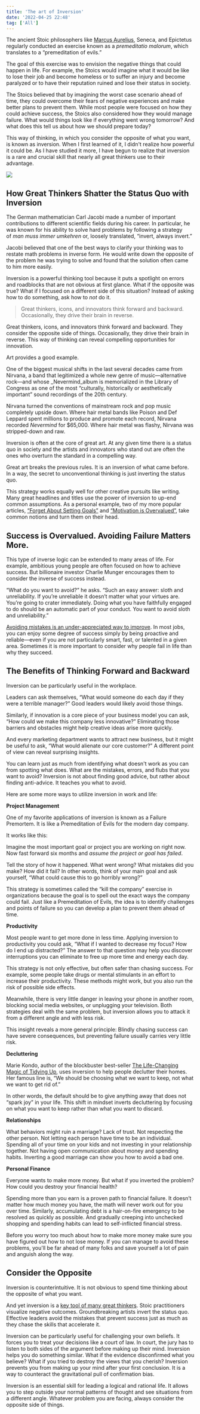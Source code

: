 ```yaml
---
title: 'The art of Inversion'
date: '2022-04-25 22:48'
tag: ['All']
---
```


The ancient Stoic philosophers like [Marcus Aurelius](https://jamesclear.com/marcus-aurelius), Seneca, and Epictetus regularly conducted an exercise known as a _premeditatio malorum_, which translates to a “premeditation of evils.”[](https://jamesclear.com/inversion#)

The goal of this exercise was to envision the negative things that could happen in life. For example, the Stoics would imagine what it would be like to lose their job and become homeless or to suffer an injury and become paralyzed or to have their reputation ruined and lose their status in society.

The Stoics believed that by imagining the worst case scenario ahead of time, they could overcome their fears of negative experiences and make better plans to prevent them. While most people were focused on how they could achieve success, the Stoics also considered how they would manage failure. What would things look like if everything went wrong tomorrow? And what does this tell us about how we should prepare today?

This way of thinking, in which you consider the opposite of what you want, is known as inversion. When I first learned of it, I didn't realize how powerful it could be. As I have studied it more, I have begun to realize that inversion is a rare and crucial skill that nearly all great thinkers use to their advantage. [](https://jamesclear.com/inversion#)

![](https://jamesclear.com/wp-content/uploads/2017/05/inversion.jpg)

## How Great Thinkers Shatter the Status Quo with Inversion

The German mathematician Carl Jacobi made a number of important contributions to different scientific fields during his career. In particular, he was known for his ability to solve hard problems by following a strategy of _man muss immer umkehren_ or, loosely translated, “invert, always invert.” [](https://jamesclear.com/inversion#)

Jacobi believed that one of the best ways to clarify your thinking was to restate math problems in inverse form. He would write down the opposite of the problem he was trying to solve and found that the solution often came to him more easily.

Inversion is a powerful thinking tool because it puts a spotlight on errors and roadblocks that are not obvious at first glance. What if the opposite was true? What if I focused on a different side of this situation? Instead of asking how to do something, ask how to _not_ do it.

> Great thinkers, icons, and innovators think forward and backward. Occasionally, they drive their brain in reverse.

Great thinkers, icons, and innovators think forward and backward. They consider the opposite side of things. Occasionally, they drive their brain in reverse. This way of thinking can reveal compelling opportunities for innovation.

Art provides a good example.

One of the biggest musical shifts in the last several decades came from Nirvana, a band that legitimized a whole new genre of music—alternative rock—and whose _Nevermind_album is memorialized in the Library of Congress as one of the most “culturally, historically or aesthetically important” sound recordings of the 20th century. [](https://jamesclear.com/inversion#)

Nirvana turned the conventions of mainstream rock and pop music completely upside down. Where hair metal bands like Poison and Def Leppard spent millions to produce and promote each record, Nirvana recorded _Nevermind_ for $65,000. Where hair metal was flashy, Nirvana was stripped-down and raw. [](https://jamesclear.com/inversion#)

Inversion is often at the core of great art. At any given time there is a status quo in society and the artists and innovators who stand out are often the ones who overturn the standard in a compelling way.

Great art breaks the previous rules. It is an inversion of what came before. In a way, the secret to unconventional thinking is just inverting the status quo.

This strategy works equally well for other creative pursuits like writing. Many great headlines and titles use the power of inversion to up-end common assumptions. As a personal example, two of my more popular articles, [“Forget About Setting Goals”](https://jamesclear.com/goals-systems) and [“Motivation is Overvalued”](https://jamesclear.com/power-of-environment), take common notions and turn them on their head.

## Success is Overvalued. Avoiding Failure Matters More.

This type of inverse logic can be extended to many areas of life. For example, ambitious young people are often focused on how to achieve success. But billionaire investor Charlie Munger encourages them to consider the inverse of success instead.

“What do you want to avoid?” he asks. “Such an easy answer: sloth and unreliability. If you’re unreliable it doesn’t matter what your virtues are. You’re going to crater immediately. Doing what you have faithfully engaged to do should be an automatic part of your conduct. You want to avoid sloth and unreliability.” [](https://jamesclear.com/inversion#)

[Avoiding mistakes is an under-appreciated way to improve](https://jamesclear.com/subtraction). In most jobs, you can enjoy some degree of success simply by being proactive and reliable—even if you are not particularly smart, fast, or talented in a given area. Sometimes it is more important to consider why people fail in life than why they succeed.

## The Benefits of Thinking Forward and Backward

Inversion can be particularly useful in the workplace.

Leaders can ask themselves, “What would someone do each day if they were a terrible manager?” Good leaders would likely avoid those things.

Similarly, if innovation is a core piece of your business model you can ask, “How could we make this company less innovative?” Eliminating those barriers and obstacles might help creative ideas arise more quickly.

And every marketing department wants to attract new business, but it might be useful to ask, “What would alienate our core customer?” A different point of view can reveal surprising insights.

You can learn just as much from identifying what doesn't work as you can from spotting what does. What are the mistakes, errors, and flubs that you want to avoid? Inversion is not about finding good advice, but rather about finding anti-advice. It teaches you what to avoid.

Here are some more ways to utilize inversion in work and life:

**Project Management**

One of my favorite applications of inversion is known as a Failure Premortem. It is like a Premeditation of Evils for the modern day company.[](https://jamesclear.com/inversion#)

It works like this:

Imagine the most important goal or project you are working on right now. Now fast forward six months and _assume the project or goal has failed_.

Tell the story of how it happened. What went wrong? What mistakes did you make? How did it fail? In other words, think of your main goal and ask yourself, “What could cause this to go horribly wrong?”

This strategy is sometimes called the “kill the company” exercise in organizations because the goal is to spell out the exact ways the company could fail. Just like a Premeditation of Evils, the idea is to identify challenges and points of failure so you can develop a plan to prevent them ahead of time.

**Productivity**

Most people want to get more done in less time. Applying inversion to productivity you could ask, “What if I wanted to decrease my focus? How do I end up distracted?” The answer to that question may help you discover interruptions you can eliminate to free up more time and energy each day.

This strategy is not only effective, but often safer than chasing success. For example, some people take drugs or mental stimulants in an effort to increase their productivity. These methods might work, but you also run the risk of possible side effects.

Meanwhile, there is very little danger in leaving your phone in another room, blocking social media websites, or unplugging your television. Both strategies deal with the same problem, but inversion allows you to attack it from a different angle and with less risk.

This insight reveals a more general principle: Blindly chasing success can have severe consequences, but preventing failure usually carries very little risk.

**Decluttering**

Marie Kondo, author of the blockbuster best-seller [The Life-Changing Magic of Tidying Up](https://jamesclear.com/book/the-life-changing-magic-of-tidying-up), uses inversion to help people declutter their homes. Her famous line is, “We should be choosing what we want to keep, not what we want to get rid of.”

In other words, the default should be to give anything away that does not “spark joy” in your life. This shift in mindset inverts decluttering by focusing on what you want to keep rather than what you want to discard.

**Relationships**

What behaviors might ruin a marriage? Lack of trust. Not respecting the other person. Not letting each person have time to be an individual. Spending all of your time on your kids and not investing in your relationship together. Not having open communication about money and spending habits. Inverting a good marriage can show you how to avoid a bad one.

**Personal Finance**

Everyone wants to make more money. But what if you inverted the problem? How could you destroy your financial health?

Spending more than you earn is a proven path to financial failure. It doesn’t matter how much money you have, the math will never work out for you over time. Similarly, accumulating debt is a hair-on-fire emergency to be resolved as quickly as possible. And gradually creeping into unchecked shopping and spending habits can lead to self-inflicted financial stress.

Before you worry too much about how to make more money make sure you have figured out how to not lose money. If you can manage to avoid these problems, you'll be far ahead of many folks and save yourself a lot of pain and anguish along the way.

## Consider the Opposite

Inversion is counterintuitive. It is not obvious to spend time thinking about the opposite of what you want.

And yet inversion is a [key tool of many great thinkers](https://jamesclear.com/feynman-mental-models). Stoic practitioners visualize negative outcomes. Groundbreaking artists invert the status quo. Effective leaders avoid the mistakes that prevent success just as much as they chase the skills that accelerate it.

Inversion can be particularly useful for challenging your own beliefs. It forces you to treat your decisions like a court of law. In court, the jury has to listen to both sides of the argument before making up their mind. Inversion helps you do something similar. What if the evidence disconfirmed what you believe? What if you tried to destroy the views that you cherish? Inversion prevents you from making up your mind after your first conclusion. It is a way to counteract the gravitational pull of confirmation bias.

Inversion is an essential skill for leading a logical and rational life. It allows you to step outside your normal patterns of thought and see situations from a different angle. Whatever problem you are facing, always consider the opposite side of things.